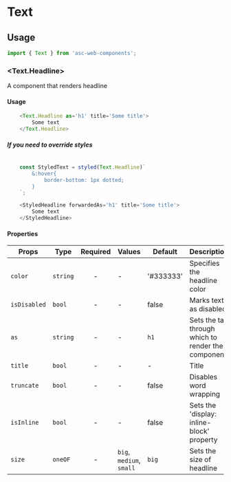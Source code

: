 # Text

## Usage

```js
import { Text } from 'asc-web-components';
```

### <Text.Headline>

A component that renders headline

#### Usage

```js
    <Text.Headline as='h1' title='Some title'>
        Some text
    </Text.Headline>
```

#####   If you need to override styles

```js

    const StyledText = styled(Text.Headline)`
        &:hover{
            border-bottom: 1px dotted;
        }
    `;

    <StyledHeadline forwardedAs='h1' title='Some title'>
        Some text
    </StyledHeadline>

```

#### Properties

| Props              | Type     | Required | Values                      | Default   | Description                                                                                                                                      |
| ------------------ | -------- | :------: | --------------------------- | --------- | -------------------------------------------------------------------------------------------------------------------------------------------------------------- |
| `color`            | `string` |    -     | -                     | '#333333' | Specifies the headline color                            |
| `isDisabled`       | `bool`   |    -     | -                     | false     | Marks text as disabled                                  |
| `as `              | `string` |    -     | -                     | `h1`      | Sets the tag through which to render the component      |
| `title`            | `bool`   |    -     | -                     | -         | Title                                                   |
| `truncate`         | `bool`   |    -     | -                     | false     | Disables word wrapping                                  |
| `isInline`         | `bool`   |    -     | -                     | false     | Sets the 'display: inline-block' property               |
| `size`             | `oneOF`  |    -     | `big`, `medium`, `small` | `big`  | Sets the size of headline                               |

